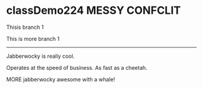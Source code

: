 # classDemo224 MESSY CONFCLIT

Thisis branch 1

This is more branch 1

---

Jabberwocky is really cool.

Operates at the speed of business. As fast as a cheetah.

MORE jabberwocky awesome with a whale!
